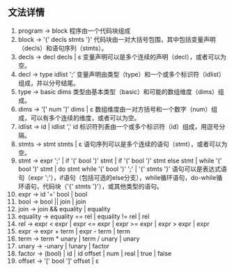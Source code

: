 ## 文法详情
1. program -> block 程序由一个代码块组成
2. block -> '{' decls stmts '}' 代码块由一对大括号包围，其中包括变量声明（decls）和语句序列（stmts）。
3. decls -> decl decls | ε 变量声明可以是多个连续的声明（decl），或者可以为空。
4. decl -> type idlist ';' 变量声明由类型（type）和一个或多个标识符（idlist）组成，并以分号结尾。
5. type -> basic dims 类型由基本类型（basic）和可能的数组维度（dims）组成。
6. dims -> '[' num ']' dims | ε 数组维度由一对方括号和一个数字（num）组成，可以有多个连续的维度，或者可以为空。
7. idlist -> id | idlist ',' id 标识符列表由一个或多个标识符（id）组成，用逗号分隔。
8. stmts -> stmt stmts | ε 语句序列可以是多个连续的语句（stmt），或者可以为空。
9. stmt -> expr ';' | if '(' bool ')' stmt | if '(' bool ')' stmt else stmt |
        while '(' bool ')' stmt | do stmt while '(' bool ')' ';' |
        '{' stmts '}' 
语句可以是表达式语句（expr ';'），if语句（包括可选的else分支），while循环语句，do-while循环语句，代码块（'{' stmts '}'），或其他类型的语句。
10. expr -> id '=' bool | bool
11. bool -> bool || join | join
12. join -> join && equality | equality
13. equality -> equality == rel | equality != rel | rel
14. rel -> expr < expr | expr <= expr | expr >= expr | expr > expr | expr
15. expr -> expr + term | expr - term | term
16. term -> term * unary | term / unary | unary
17. unary -> -unary | !unary | factor
18. factor -> (bool) | id | id offset | num | real | true | false
19. offset -> '[' bool ']' offset | ε
